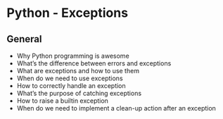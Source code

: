 #  Python - Exceptions

## General

   *  Why Python programming is awesome
   *  What’s the difference between errors and exceptions
   *  What are exceptions and how to use them
   *  When do we need to use exceptions
   *  How to correctly handle an exception
   *  What’s the purpose of catching exceptions
   *  How to raise a builtin exception
   *  When do we need to implement a clean-up action after  an exception

